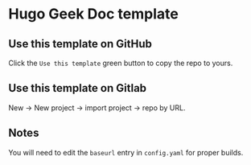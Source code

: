 # Hugo Geek Doc template


## Use this template on GitHub

Click the `Use this template` green button to copy the repo to yours.

## Use this template on Gitlab

New -> New project -> import project -> repo by URL.

## Notes

You will need to edit the `baseurl` entry in `config.yaml` for proper builds.
